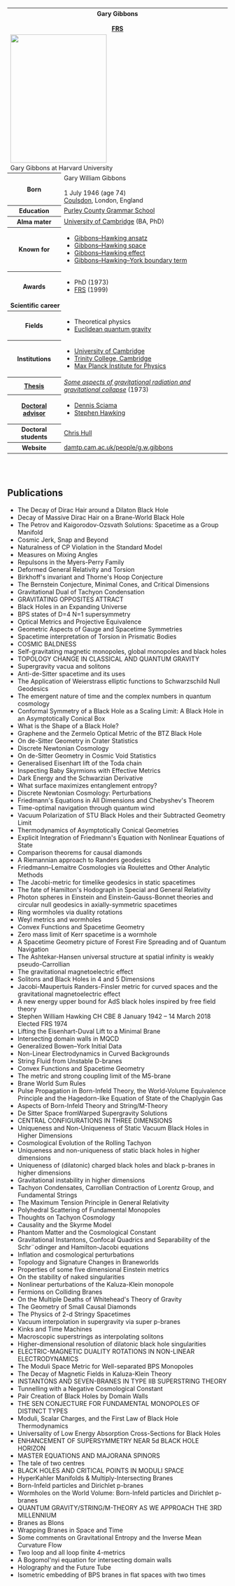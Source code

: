 <table class="infobox biography vcard">
<tbody>
<tr>
<th colspan="2">
<div class="fn">Gary Gibbons</div>
<br />
<div class="honorific-suffix"><span class="noexcerpt nowraplinks"><a title="Fellow of the Royal Society" href="https://en.wikipedia.org/wiki/Fellow_of_the_Royal_Society">FRS</a></span></div>
</th>
</tr>
<tr>
<td colspan="2"><a class="image" href="220px-GaryGibbons.jpg"><img src="220px-GaryGibbons.jpg" srcset="220px-GaryGibbons.jpg" width="220" height="293" data-file-width="360" data-file-height="480" /></a>
<div>Gary Gibbons at Harvard University</div>
</td>
</tr>
<tr>
<th scope="row">Born</th>
<td>
<div class="nickname">Gary William Gibbons</div>
<br />1 July 1946<span class="noprint ForceAgeToShow">&nbsp;(age&nbsp;74)</span><br />
<div class="birthplace"><a title="Coulsdon" href="https://en.wikipedia.org/wiki/Coulsdon">Coulsdon</a>, London, England</div>
</td>
</tr>
<tr>
<th scope="row">Education</th>
<td><a title="Purley High School for Boys" href="https://en.wikipedia.org/wiki/Purley_High_School_for_Boys">Purley County Grammar School</a></td>
</tr>
<tr>
<th scope="row">Alma&nbsp;mater</th>
<td><a title="University of Cambridge" href="https://en.wikipedia.org/wiki/University_of_Cambridge">University of Cambridge</a>&nbsp;(BA, PhD)</td>
</tr>
<tr>
<th scope="row">Known&nbsp;for</th>
<td>
<div class="plainlist">
<ul>
<li><a title="Gibbons&ndash;Hawking ansatz" href="https://en.wikipedia.org/wiki/Gibbons%E2%80%93Hawking_ansatz">Gibbons&ndash;Hawking ansatz</a></li>
<li><a title="Gibbons&ndash;Hawking space" href="https://en.wikipedia.org/wiki/Gibbons%E2%80%93Hawking_space">Gibbons&ndash;Hawking space</a></li>
<li><a title="Gibbons&ndash;Hawking effect" href="https://en.wikipedia.org/wiki/Gibbons%E2%80%93Hawking_effect">Gibbons&ndash;Hawking effect</a></li>
<li><a title="Gibbons&ndash;Hawking&ndash;York boundary term" href="https://en.wikipedia.org/wiki/Gibbons%E2%80%93Hawking%E2%80%93York_boundary_term">Gibbons&ndash;Hawking&ndash;York boundary term</a></li>
</ul>
</div>
</td>
</tr>
<tr>
<th scope="row">Awards</th>
<td>
<div class="plainlist">
<ul>
<li>PhD (1973)</li>
<li><a title="Fellow of the Royal Society" href="https://en.wikipedia.org/wiki/Fellow_of_the_Royal_Society">FRS</a>&nbsp;(1999)</li>
</ul>
</div>
</td>
</tr>
<tr>
<td colspan="2"><strong>Scientific career</strong></td>
</tr>
<tr>
<th scope="row">Fields</th>
<td class="category">
<div class="plainlist">
<ul>
<li>Theoretical physics</li>
<li><a title="Euclidean quantum gravity" href="https://en.wikipedia.org/wiki/Euclidean_quantum_gravity">Euclidean quantum gravity</a></li>
</ul>
</div>
</td>
</tr>
<tr>
<th scope="row">Institutions</th>
<td>
<div class="plainlist">
<ul>
<li><a title="University of Cambridge" href="https://en.wikipedia.org/wiki/University_of_Cambridge">University of Cambridge</a></li>
<li><a title="Trinity College, Cambridge" href="https://en.wikipedia.org/wiki/Trinity_College,_Cambridge">Trinity College, Cambridge</a></li>
<li><a title="Max Planck Institute for Physics" href="https://en.wikipedia.org/wiki/Max_Planck_Institute_for_Physics">Max Planck Institute for Physics</a></li>
</ul>
</div>
</td>
</tr>
<tr>
<th scope="row"><a title="" href="https://en.wikipedia.org/wiki/Thesis">Thesis</a></th>
<td><a class="external text" href="http://ethos.bl.uk/OrderDetails.do?uin=uk.bl.ethos.599378" rel="nofollow"><em>Some aspects of gravitational radiation and gravitational collapse</em></a>&nbsp;(1973)</td>
</tr>
<tr>
<th scope="row"><a title="Doctoral advisor" href="https://en.wikipedia.org/wiki/Doctoral_advisor">Doctoral advisor</a></th>
<td>
<div class="plainlist">
<ul>
<li><a class="mw-redirect" title="Dennis William Sciama" href="https://en.wikipedia.org/wiki/Dennis_William_Sciama">Dennis Sciama</a></li>
<li><a title="Stephen Hawking" href="https://en.wikipedia.org/wiki/Stephen_Hawking">Stephen Hawking</a></li>
</ul>
</div>
</td>
</tr>
<tr>
<th scope="row">Doctoral students</th>
<td><a title="Chris Hull" href="https://en.wikipedia.org/wiki/Chris_Hull">Chris Hull</a></td>
</tr>
<tr>
<th scope="row">Website</th>
<td><span class="url"><a class="external text" href="http://damtp.cam.ac.uk/people/g.w.gibbons" rel="nofollow">damtp<wbr />.cam<wbr />.ac<wbr />.uk<wbr />/people<wbr />/g<wbr />.w<wbr />.gibbons</a></span></td>
</tr>
</tbody>
</table>
</br>




</br>

<h2> Publications </h2>

<ul>

                             

 <li><a target="_blank" href="https://github.com/manjunath5496/Gary-Gibbons-Publications/blob/master/gary(1).pdf" style="text-decoration:none;">The Decay of Dirac Hair around a Dilaton Black Hole</a></li>

 <li><a target="_blank" href="https://github.com/manjunath5496/Gary-Gibbons-Publications/blob/master/gary(2).pdf" style="text-decoration:none;">Decay of Massive Dirac Hair on a Brane-World Black Hole</a></li>

<li><a target="_blank" href="https://github.com/manjunath5496/Gary-Gibbons-Publications/blob/master/gary(3).pdf" style="text-decoration:none;">The Petrov and Kaigorodov-Ozsvath Solutions: Spacetime as a Group Manifold</a></li>
 <li><a target="_blank" href="https://github.com/manjunath5496/Gary-Gibbons-Publications/blob/master/gary(4).pdf" style="text-decoration:none;">Cosmic Jerk, Snap and Beyond</a></li>                              
<li><a target="_blank" href="https://github.com/manjunath5496/Gary-Gibbons-Publications/blob/master/gary(5).pdf" style="text-decoration:none;">Naturalness of CP Violation in the Standard Model</a></li>
<li><a target="_blank" href="https://github.com/manjunath5496/Gary-Gibbons-Publications/blob/master/gary(6).pdf" style="text-decoration:none;">Measures on Mixing Angles</a></li>
 <li><a target="_blank" href="https://github.com/manjunath5496/Gary-Gibbons-Publications/blob/master/gary(7).pdf" style="text-decoration:none;">Repulsons in the Myers-Perry Family</a></li>

 <li><a target="_blank" href="https://github.com/manjunath5496/Gary-Gibbons-Publications/blob/master/gary(8).pdf" style="text-decoration:none;"> Deformed General Relativity and Torsion </a></li>
   <li><a target="_blank" href="https://github.com/manjunath5496/Gary-Gibbons-Publications/blob/master/gary(9).pdf" style="text-decoration:none;">Birkhoff's invariant and Thorne's Hoop Conjecture</a></li>
  
   
 <li><a target="_blank" href="https://github.com/manjunath5496/Gary-Gibbons-Publications/blob/master/gary(10).pdf" style="text-decoration:none;">The Bernstein Conjecture, Minimal Cones, and Critical Dimensions</a></li>                              
<li><a target="_blank" href="https://github.com/manjunath5496/Gary-Gibbons-Publications/blob/master/gary(11).pdf" style="text-decoration:none;">Gravitational Dual of Tachyon Condensation</a></li>
<li><a target="_blank" href="https://github.com/manjunath5496/Gary-Gibbons-Publications/blob/master/gary(12).pdf" style="text-decoration:none;">GRAVITATING OPPOSITES ATTRACT</a></li>
<li><a target="_blank" href="https://github.com/manjunath5496/Gary-Gibbons-Publications/blob/master/gary(13).pdf" style="text-decoration:none;">Black Holes in an Expanding Universe</a></li>

<li><a target="_blank" href="https://github.com/manjunath5496/Gary-Gibbons-Publications/blob/master/gary(14).pdf" style="text-decoration:none;">BPS states of D=4 N=1 supersymmetry</a></li>
                              
<li><a target="_blank" href="https://github.com/manjunath5496/Gary-Gibbons-Publications/blob/master/gary(15).pdf" style="text-decoration:none;">Optical Metrics and Projective
Equivalence</a></li>

<li><a target="_blank" href="https://github.com/manjunath5496/Gary-Gibbons-Publications/blob/master/gary(16).pdf" style="text-decoration:none;">Geometric Aspects of Gauge and Spacetime Symmetries</a></li>

  <li><a target="_blank" href="https://github.com/manjunath5496/Gary-Gibbons-Publications/blob/master/gary(17).pdf" style="text-decoration:none;">Spacetime interpretation of Torsion in Prismatic Bodies</a></li>   
  
<li><a target="_blank" href="https://github.com/manjunath5496/Gary-Gibbons-Publications/blob/master/gary(18).pdf" style="text-decoration:none;">COSMIC BALDNESS</a></li> 

  
<li><a target="_blank" href="https://github.com/manjunath5496/Gary-Gibbons-Publications/blob/master/gary(19).pdf" style="text-decoration:none;">Self-gravitating magnetic monopoles, global monopoles and black holes</a></li> 

<li><a target="_blank" href="https://github.com/manjunath5496/Gary-Gibbons-Publications/blob/master/gary(20).pdf" style="text-decoration:none;">TOPOLOGY CHANGE IN CLASSICAL AND QUANTUM GRAVITY</a></li>

<li><a target="_blank" href="https://github.com/manjunath5496/Gary-Gibbons-Publications/blob/master/gary(21).pdf" style="text-decoration:none;">Supergravity vacua and solitons</a></li>
<li><a target="_blank" href="https://github.com/manjunath5496/Gary-Gibbons-Publications/blob/master/gary(22).pdf" style="text-decoration:none;">Anti-de-Sitter spacetime and its uses</a></li> 
 <li><a target="_blank" href="https://github.com/manjunath5496/Gary-Gibbons-Publications/blob/master/gary(23).pdf" style="text-decoration:none;">The Application of Weierstrass elliptic functions to Schwarzschild Null Geodesics</a></li> 
 

   <li><a target="_blank" href="https://github.com/manjunath5496/Gary-Gibbons-Publications/blob/master/gary(24).pdf" style="text-decoration:none;">The emergent nature of time and the complex numbers in quantum cosmology</a></li>
 
   <li><a target="_blank" href="https://github.com/manjunath5496/Gary-Gibbons-Publications/blob/master/gary(25).pdf" style="text-decoration:none;">Conformal Symmetry of a Black Hole as a Scaling Limit: A Black Hole in an Asymptotically Conical Box</a></li>                              
 <li><a target="_blank" href="https://github.com/manjunath5496/Gary-Gibbons-Publications/blob/master/gary(26).pdf" style="text-decoration:none;">What is the Shape of a Black Hole?</a></li>
 <li><a target="_blank" href="https://github.com/manjunath5496/Gary-Gibbons-Publications/blob/master/gary(27).pdf" style="text-decoration:none;">Graphene and the Zermelo Optical Metric of the BTZ Black Hole</a></li>
   
 
   <li><a target="_blank" href="https://github.com/manjunath5496/Gary-Gibbons-Publications/blob/master/gary(28).pdf" style="text-decoration:none;">On de-Sitter Geometry in Crater Statistics</a></li>
 
   <li><a target="_blank" href="https://github.com/manjunath5496/Gary-Gibbons-Publications/blob/master/gary(29).pdf" style="text-decoration:none;">Discrete Newtonian Cosmology</a></li>                              

  <li><a target="_blank" href="https://github.com/manjunath5496/Gary-Gibbons-Publications/blob/master/gary(30).pdf" style="text-decoration:none;">On de-Sitter Geometry in Cosmic Void Statistics</a></li>
 
   <li><a target="_blank" href="https://github.com/manjunath5496/Gary-Gibbons-Publications/blob/master/gary(31).pdf" style="text-decoration:none;">Generalised Eisenhart lift of the Toda chain</a></li> 
    <li><a target="_blank" href="https://github.com/manjunath5496/Gary-Gibbons-Publications/blob/master/gary(32).pdf" style="text-decoration:none;">Inspecting Baby Skyrmions with Effective Metrics</a></li> 

   <li><a target="_blank" href="https://github.com/manjunath5496/Gary-Gibbons-Publications/blob/master/gary(33).pdf" style="text-decoration:none;">Dark Energy and the Schwarzian Derivative</a></li>                              

  <li><a target="_blank" href="https://github.com/manjunath5496/Gary-Gibbons-Publications/blob/master/gary(34).pdf" style="text-decoration:none;">What surface maximizes entanglement entropy?</a></li> 
 
  <li><a target="_blank" href="https://github.com/manjunath5496/Gary-Gibbons-Publications/blob/master/gary(35).pdf" style="text-decoration:none;">Discrete Newtonian Cosmology: Perturbations</a></li> 

  <li><a target="_blank" href="https://github.com/manjunath5496/Gary-Gibbons-Publications/blob/master/gary(36).pdf" style="text-decoration:none;">Friedmann's Equations in All Dimensions and Chebyshev's Theorem</a></li> 
 
<li><a target="_blank" href="https://github.com/manjunath5496/Gary-Gibbons-Publications/blob/master/gary(37).pdf" style="text-decoration:none;">Time-optimal navigation through quantum wind</a></li>
 <li><a target="_blank" href="https://github.com/manjunath5496/Gary-Gibbons-Publications/blob/master/gary(38).pdf" style="text-decoration:none;">Vacuum Polarization of STU Black Holes and their Subtracted Geometry Limit</a></li>
<li><a target="_blank" href="https://github.com/manjunath5496/Gary-Gibbons-Publications/blob/master/gary(39).pdf" style="text-decoration:none;">Thermodynamics of Asymptotically Conical Geometries</a></li>
 <li><a target="_blank" href="https://github.com/manjunath5496/Gary-Gibbons-Publications/blob/master/gary(40).pdf" style="text-decoration:none;">Explicit Integration of Friedmann's Equation with Nonlinear Equations of State</a></li>                              
<li><a target="_blank" href="https://github.com/manjunath5496/Gary-Gibbons-Publications/blob/master/gary(41).pdf" style="text-decoration:none;">Comparison theorems for causal diamonds</a></li>
<li><a target="_blank" href="https://github.com/manjunath5496/Gary-Gibbons-Publications/blob/master/gary(42).pdf" style="text-decoration:none;">A Riemannian approach to Randers geodesics</a></li>
 
  <li><a target="_blank" href="https://github.com/manjunath5496/Gary-Gibbons-Publications/blob/master/gary(43).pdf" style="text-decoration:none;">Friedmann–Lemaitre Cosmologies
via Roulettes and Other Analytic Methods</a></li>
 <li><a target="_blank" href="https://github.com/manjunath5496/Gary-Gibbons-Publications/blob/master/gary(44).pdf" style="text-decoration:none;">The Jacobi-metric for timelike geodesics in static spacetimes</a></li>
   <li><a target="_blank" href="https://github.com/manjunath5496/Gary-Gibbons-Publications/blob/master/gary(45).pdf" style="text-decoration:none;">The fate of Hamilton's Hodograph in Special and General Relativity</a></li>  
   
<li><a target="_blank" href="https://github.com/manjunath5496/Gary-Gibbons-Publications/blob/master/gary(46).pdf" style="text-decoration:none;">Photon spheres in Einstein and Einstein-Gauss-Bonnet theories and circular null geodesics in axially-symmetric spacetimes</a></li> 
                             
<li><a target="_blank" href="https://github.com/manjunath5496/Gary-Gibbons-Publications/blob/master/gary(47).pdf" style="text-decoration:none;">Ring wormholes via duality rotations</a></li>
<li><a target="_blank" href="https://github.com/manjunath5496/Gary-Gibbons-Publications/blob/master/gary(48).pdf" style="text-decoration:none;">Weyl metrics and wormholes</a></li>

<li><a target="_blank" href="https://github.com/manjunath5496/Gary-Gibbons-Publications/blob/master/gary(49).pdf" style="text-decoration:none;">Convex Functions and Spacetime Geometry </a></li>
                              
<li><a target="_blank" href="https://github.com/manjunath5496/Gary-Gibbons-Publications/blob/master/gary(50).pdf" style="text-decoration:none;">Zero mass limit of Kerr spacetime is a wormhole</a></li>
<li><a target="_blank" href="https://github.com/manjunath5496/Gary-Gibbons-Publications/blob/master/gary(51).pdf" style="text-decoration:none;">A Spacetime Geometry picture of Forest Fire Spreading and of Quantum Navigation</a></li>
<li><a target="_blank" href="https://github.com/manjunath5496/Gary-Gibbons-Publications/blob/master/gary(52).pdf" style="text-decoration:none;">The Ashtekar-Hansen universal structure at spatial infinity is weakly pseudo-Carrollian </a></li>

<li><a target="_blank" href="https://github.com/manjunath5496/Gary-Gibbons-Publications/blob/master/gary(53).pdf" style="text-decoration:none;">The gravitational magnetoelectric effect</a></li>
 
<li><a target="_blank" href="https://github.com/manjunath5496/Gary-Gibbons-Publications/blob/master/gary(54).pdf" style="text-decoration:none;">Solitons and Black Holes in 4 and 5 Dimensions </a></li>

<li><a target="_blank" href="https://github.com/manjunath5496/Gary-Gibbons-Publications/blob/master/gary(55).pdf" style="text-decoration:none;">Jacobi-Maupertuis Randers-Finsler metric for curved spaces and the gravitational magnetoelectric effect</a></li>
 
  <li><a target="_blank" href="https://github.com/manjunath5496/Gary-Gibbons-Publications/blob/master/gary(56).pdf" style="text-decoration:none;">A new energy upper bound for AdS black holes inspired by free field theory</a></li>                              

  <li><a target="_blank" href="https://github.com/manjunath5496/Gary-Gibbons-Publications/blob/master/gary(57).pdf" style="text-decoration:none;">Stephen William Hawking CH CBE
8 January 1942 – 14 March 2018 Elected FRS 1974</a></li>
 
   <li><a target="_blank" href="https://github.com/manjunath5496/Gary-Gibbons-Publications/blob/master/gary(58).pdf" style="text-decoration:none;">Lifting the Eisenhart-Duval Lift to a Minimal Brane</a></li>
    <li><a target="_blank" href="https://github.com/manjunath5496/Gary-Gibbons-Publications/blob/master/gary(59).pdf" style="text-decoration:none;">Intersecting domain walls in MQCD</a></li>
 
  <li><a target="_blank" href="https://github.com/manjunath5496/Gary-Gibbons-Publications/blob/master/gary(60).pdf" style="text-decoration:none;">Generalized Bowen–York Initial Data</a></li>
 
   <li><a target="_blank" href="https://github.com/manjunath5496/Gary-Gibbons-Publications/blob/master/gary(61).pdf" style="text-decoration:none;">Non-Linear Electrodynamics in Curved Backgrounds</a></li>
 
   <li><a target="_blank" href="https://github.com/manjunath5496/Gary-Gibbons-Publications/blob/master/gary(62).pdf" style="text-decoration:none;">String Fluid from Unstable D-branes</a></li>
 
   <li><a target="_blank" href="https://github.com/manjunath5496/Gary-Gibbons-Publications/blob/master/gary(63).pdf" style="text-decoration:none;">Convex Functions and Spacetime Geometry</a></li>                              

  <li><a target="_blank" href="https://github.com/manjunath5496/Gary-Gibbons-Publications/blob/master/gary(64).pdf" style="text-decoration:none;">The metric and strong coupling limit of the M5-brane</a></li>
 
   <li><a target="_blank" href="https://github.com/manjunath5496/Gary-Gibbons-Publications/blob/master/gary(65).pdf" style="text-decoration:none;">Brane World Sum Rules </a></li> 

   <li><a target="_blank" href="https://github.com/manjunath5496/Gary-Gibbons-Publications/blob/master/gary(66).pdf" style="text-decoration:none;">Pulse Propagation in Born-Infeld Theory, the World-Volume Equivalence Principle and the Hagedorn-like Equation of State of the Chaplygin Gas</a></li> 
 
   <li><a target="_blank" href="https://github.com/manjunath5496/Gary-Gibbons-Publications/blob/master/gary(67).pdf" style="text-decoration:none;">Aspects of Born-Infeld Theory and String/M-Theory</a></li>                              

  <li><a target="_blank" href="https://github.com/manjunath5496/Gary-Gibbons-Publications/blob/master/gary(68).pdf" style="text-decoration:none;">De Sitter Space fromWarped Supergravity Solutions</a></li> 
 
  
   <li><a target="_blank" href="https://github.com/manjunath5496/Gary-Gibbons-Publications/blob/master/gary(69).pdf" style="text-decoration:none;">CENTRAL CONFIGURATIONS IN THREE DIMENSIONS</a></li>                              

  <li><a target="_blank" href="https://github.com/manjunath5496/Gary-Gibbons-Publications/blob/master/gary(70).pdf" style="text-decoration:none;">Uniqueness and Non-Uniqueness of Static Vacuum Black Holes in Higher Dimensions</a></li> 
  
 
 <li><a target="_blank" href="https://github.com/manjunath5496/Gary-Gibbons-Publications/blob/master/gary(71).pdf" style="text-decoration:none;">Cosmological Evolution of the Rolling Tachyon</a></li>
 
 <li><a target="_blank" href="https://github.com/manjunath5496/Gary-Gibbons-Publications/blob/master/gary(72).pdf" style="text-decoration:none;">Uniqueness and non-uniqueness of static black holes in higher dimensions</a></li> 
 
 
 <li><a target="_blank" href="https://github.com/manjunath5496/Gary-Gibbons-Publications/blob/master/gary(73).pdf" style="text-decoration:none;">Uniqueness of (dilatonic) charged black holes and black p-branes in higher dimensions</a></li>
  <li><a target="_blank" href="https://github.com/manjunath5496/Gary-Gibbons-Publications/blob/master/gary(74).pdf" style="text-decoration:none;">Gravitational instability in higher dimensions</a></li>
    <li><a target="_blank" href="https://github.com/manjunath5496/Gary-Gibbons-Publications/blob/master/gary(75).pdf" style="text-decoration:none;">Tachyon Condensates, Carrollian Contraction of Lorentz Group, and Fundamental Strings</a></li>                        
<li><a target="_blank" href="https://github.com/manjunath5496/Gary-Gibbons-Publications/blob/master/gary(76).pdf" style="text-decoration:none;">The Maximum Tension Principle in General Relativity</a></li>


   <li><a target="_blank" href="https://github.com/manjunath5496/Gary-Gibbons-Publications/blob/master/gary(77).pdf" style="text-decoration:none;">Polyhedral Scattering of Fundamental Monopoles</a></li>
 
   <li><a target="_blank" href="https://github.com/manjunath5496/Gary-Gibbons-Publications/blob/master/gary(78).pdf" style="text-decoration:none;">Thoughts on Tachyon Cosmology</a></li>
 
   <li><a target="_blank" href="https://github.com/manjunath5496/Gary-Gibbons-Publications/blob/master/gary(79).pdf" style="text-decoration:none;">Causality and the Skyrme Model</a></li>                              

  <li><a target="_blank" href="https://github.com/manjunath5496/Gary-Gibbons-Publications/blob/master/gary(80).pdf" style="text-decoration:none;">Phantom Matter and the Cosmological Constant</a></li>
 
   <li><a target="_blank" href="https://github.com/manjunath5496/Gary-Gibbons-Publications/blob/master/gary(81).pdf" style="text-decoration:none;">Gravitational Instantons, Confocal Quadrics and Separability of the Schr¨odinger and Hamilton-Jacobi equations </a></li> 

   <li><a target="_blank" href="https://github.com/manjunath5496/Gary-Gibbons-Publications/blob/master/gary(82).pdf" style="text-decoration:none;">Inflation and cosmological perturbations </a></li> 
 
   <li><a target="_blank" href="https://github.com/manjunath5496/Gary-Gibbons-Publications/blob/master/gary(83).pdf" style="text-decoration:none;">Topology and Signature Changes in Braneworlds</a></li>                              

  <li><a target="_blank" href="https://github.com/manjunath5496/Gary-Gibbons-Publications/blob/master/gary(84).pdf" style="text-decoration:none;">Properties of some five dimensional Einstein metrics</a></li> 
 
  
   <li><a target="_blank" href="https://github.com/manjunath5496/Gary-Gibbons-Publications/blob/master/gary(85).pdf" style="text-decoration:none;">On the stability of naked singularities</a></li>                              

  <li><a target="_blank" href="https://github.com/manjunath5496/Gary-Gibbons-Publications/blob/master/gary(86).pdf" style="text-decoration:none;">Nonlinear perturbations of the Kaluza-Klein monopole</a></li> 
  
 
 <li><a target="_blank" href="https://github.com/manjunath5496/Gary-Gibbons-Publications/blob/master/gary(87).pdf" style="text-decoration:none;">Fermions on Colliding Branes</a></li>
 
 <li><a target="_blank" href="https://github.com/manjunath5496/Gary-Gibbons-Publications/blob/master/gary(88).pdf" style="text-decoration:none;">On the Multiple Deaths of Whitehead's Theory of Gravity</a></li> 
 
 
 <li><a target="_blank" href="https://github.com/manjunath5496/Gary-Gibbons-Publications/blob/master/gary(89).pdf" style="text-decoration:none;">The Geometry of Small Causal Diamonds</a></li>
  <li><a target="_blank" href="https://github.com/manjunath5496/Gary-Gibbons-Publications/blob/master/gary(90).pdf" style="text-decoration:none;">The Physics of 2-d Stringy Spacetimes</a></li>
    <li><a target="_blank" href="https://github.com/manjunath5496/Gary-Gibbons-Publications/blob/master/gary(91).pdf" style="text-decoration:none;">Vacuum interpolation in supergravity via super p-branes</a></li>                        
<li><a target="_blank" href="https://github.com/manjunath5496/Gary-Gibbons-Publications/blob/master/gary(92).pdf" style="text-decoration:none;">Kinks and Time Machines</a></li>


<li><a target="_blank" href="https://github.com/manjunath5496/Gary-Gibbons-Publications/blob/master/gary(93).pdf" style="text-decoration:none;">Macroscopic superstrings as interpolating solitons</a></li>
 
 <li><a target="_blank" href="https://github.com/manjunath5496/Gary-Gibbons-Publications/blob/master/gary(94).pdf" style="text-decoration:none;">Higher-dimensional resolution of dilatonic black hole singularities</a></li> 
 
 
 <li><a target="_blank" href="https://github.com/manjunath5496/Gary-Gibbons-Publications/blob/master/gary(95).pdf" style="text-decoration:none;">ELECTRIC-MAGNETIC DUALITY
ROTATIONS IN NON-LINEAR ELECTRODYNAMICS</a></li>
  <li><a target="_blank" href="https://github.com/manjunath5496/Gary-Gibbons-Publications/blob/master/gary(96).pdf" style="text-decoration:none;">The Moduli Space Metric for Well-separated BPS Monopoles</a></li>
    <li><a target="_blank" href="https://github.com/manjunath5496/Gary-Gibbons-Publications/blob/master/gary(97).pdf" style="text-decoration:none;">The Decay of Magnetic Fields in Kaluza-Klein Theory</a></li>                        
<li><a target="_blank" href="https://github.com/manjunath5496/Gary-Gibbons-Publications/blob/master/gary(98).pdf" style="text-decoration:none;">INSTANTONS AND SEVEN-BRANES
IN TYPE IIB SUPERSTRING THEORY</a></li>


 <li><a target="_blank" href="https://github.com/manjunath5496/Gary-Gibbons-Publications/blob/master/gary(99).pdf" style="text-decoration:none;">Tunnelling with a Negative Cosmological Constant</a></li>
  <li><a target="_blank" href="https://github.com/manjunath5496/Gary-Gibbons-Publications/blob/master/gary(100).pdf" style="text-decoration:none;">Pair Creation of Black Holes by Domain Walls</a></li>
    <li><a target="_blank" href="https://github.com/manjunath5496/Gary-Gibbons-Publications/blob/master/gary(101).pdf" style="text-decoration:none;">THE SEN CONJECTURE FOR
FUNDAMENTAL MONOPOLES OF DISTINCT TYPES</a></li>                        
<li><a target="_blank" href="https://github.com/manjunath5496/Gary-Gibbons-Publications/blob/master/gary(102).pdf" style="text-decoration:none;">Moduli, Scalar Charges, and the First Law of Black Hole Thermodynamics</a></li>


 <li><a target="_blank" href="https://github.com/manjunath5496/Gary-Gibbons-Publications/blob/master/gary(103).pdf" style="text-decoration:none;">Universality of Low Energy Absorption Cross-Sections for Black Holes</a></li>
  <li><a target="_blank" href="https://github.com/manjunath5496/Gary-Gibbons-Publications/blob/master/gary(104).pdf" style="text-decoration:none;">ENHANCEMENT OF SUPERSYMMETRY
NEAR 5d BLACK HOLE HORIZON</a></li>
    <li><a target="_blank" href="https://github.com/manjunath5496/Gary-Gibbons-Publications/blob/master/gary(105).pdf" style="text-decoration:none;">MASTER EQUATIONS AND MAJORANA SPINORS</a></li>                        
<li><a target="_blank" href="https://github.com/manjunath5496/Gary-Gibbons-Publications/blob/master/gary(106).pdf" style="text-decoration:none;">The tale of two centres</a></li>


 <li><a target="_blank" href="https://github.com/manjunath5496/Gary-Gibbons-Publications/blob/master/gary(107).pdf" style="text-decoration:none;">BLACK HOLES AND CRITICAL POINTS
IN MODULI SPACE</a></li>
  <li><a target="_blank" href="https://github.com/manjunath5496/Gary-Gibbons-Publications/blob/master/gary(108).pdf" style="text-decoration:none;">HyperKahler Manifolds & Multiply-Intersecting Branes</a></li>
    <li><a target="_blank" href="https://github.com/manjunath5496/Gary-Gibbons-Publications/blob/master/gary(109).pdf" style="text-decoration:none;">Born-Infeld particles and Dirichlet p-branes</a></li>                        
<li><a target="_blank" href="https://github.com/manjunath5496/Gary-Gibbons-Publications/blob/master/gary(110).pdf" style="text-decoration:none;">Wormholes on the World Volume: Born-Infeld particles and Dirichlet p-branes</a></li>


 <li><a target="_blank" href="https://github.com/manjunath5496/Gary-Gibbons-Publications/blob/master/gary(111).pdf" style="text-decoration:none;">QUANTUM GRAVITY/STRING/M-THEORY AS WE APPROACH THE 3RD MILLENNIUM</a></li>
  <li><a target="_blank" href="https://github.com/manjunath5496/Gary-Gibbons-Publications/blob/master/gary(112).pdf" style="text-decoration:none;">Branes as BIons</a></li>
    <li><a target="_blank" href="https://github.com/manjunath5496/Gary-Gibbons-Publications/blob/master/gary(113).pdf" style="text-decoration:none;">Wrapping Branes in Space and Time</a></li>                        
<li><a target="_blank" href="https://github.com/manjunath5496/Gary-Gibbons-Publications/blob/master/gary(114).pdf" style="text-decoration:none;">Some comments on Gravitational Entropy and the Inverse Mean Curvature Flow</a></li>


 <li><a target="_blank" href="https://github.com/manjunath5496/Gary-Gibbons-Publications/blob/master/gary(115).pdf" style="text-decoration:none;">Two loop and all loop finite 4-metrics</a></li>
  <li><a target="_blank" href="https://github.com/manjunath5496/Gary-Gibbons-Publications/blob/master/gary(116).pdf" style="text-decoration:none;">A Bogomol'nyi equation for intersecting domain walls</a></li>
    <li><a target="_blank" href="https://github.com/manjunath5496/Gary-Gibbons-Publications/blob/master/gary(117).pdf" style="text-decoration:none;">Holography and the Future Tube</a></li>                        
<li><a target="_blank" href="https://github.com/manjunath5496/Gary-Gibbons-Publications/blob/master/gary(118).pdf" style="text-decoration:none;">Isometric embedding of BPS branes in flat spaces with two times</a></li>


</ul>
